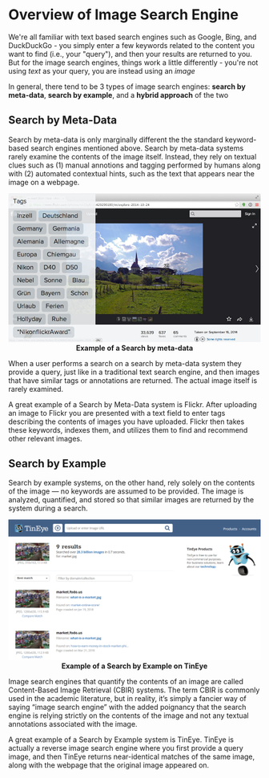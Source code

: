 # Overview of Image Search Engine

We're all familiar with text based search engines such as Google, Bing, and DuckDuckGo - you simply enter a few keywords related to the content you want to find (i.e., your "query"), and then your results are returned to you. But for the image search engines, things work a little differently - you're not using _text_ as your query, you are instead using an _image_

In general, there tend to be 3 types of image search engines: **search by meta-data**, **search by example**, and a **hybrid approach** of the two

## Search by Meta-Data
Search by meta-data is only marginally different the the standard keyword-based search engines mentioned above. Search by meta-data systems rarely examine the contents of the image itself. Instead, they rely on textual clues such as (1) manual annotions and tagging performed by humans along with (2) automated contextual hints, such as the text that appears near the image on a webpage.

<p align="center">
    <img src="https://github.com/khanhducle/khanhducle.github.io/blob/master/images/cbir_flickr_example.jpg" alt>
    <b>Example of a Search by meta-data</b>
</p>

When a user performs a search on a search by meta-data system they provide a query, just like in a traditional text search engine, and then images that have similar tags or annotations are returned. The actual image itself is rarely examined.

A great example of a Search by Meta-Data system is Flickr. After uploading an image to Flickr you are presented with a text field to enter tags describing the contents of images you have uploaded. Flickr then takes these keywords, indexes them, and utilizes them to find and recommend other relevant images.

## Search by Example
Search by example systems, on the other hand, rely solely on the contents of the image — no keywords are assumed to be provided. The image is analyzed, quantified, and stored so that similar images are returned by the system during a search.

<p align="center">
    <img src="https://github.com/khanhducle/khanhducle.github.io/blob/master/images/tineye_market.PNG" alt>
    <b>Example of a Search by Example on TinEye</b>
</p>

Image search engines that quantify the contents of an image are called Content-Based Image Retrieval (CBIR) systems. The term CBIR is commonly used in the academic literature, but in reality, it’s simply a fancier way of saying “image search engine” with the added poignancy that the search engine is relying strictly on the contents of the image and not any textual annotations associated with the image.

A great example of a Search by Example system is TinEye. TinEye is actually a reverse image search engine where you first provide a query image, and then TinEye returns near-identical matches of the same image, along with the webpage that the original image appeared on.
